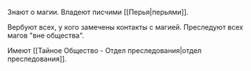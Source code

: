 Знают о магии. 
Владеют писчими [[Перья|перьями]].

Вербуют всех, у кого замечены контакты с магией.
Преследуют всех магов "вне общества".

Имеют [[Тайное Общество - Отдел преследования|отдел преследования]].



